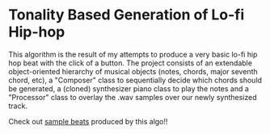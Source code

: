 # Tonality Based Generation of Lo-fi Hip-hop

This algorithm is the result of my attempts to produce a very basic lo-fi hip hop beat with the click of a button. The project consists of an extendable object-oriented hierarchy of musical objects (notes, chords, major seventh chord, etc), a "Composer" class to sequentially decide which chords should be generated, a (cloned) synthesizer piano class to play the notes and a "Processor" class to overlay the .wav samples over our newly synthesized track. 

Check out [sample beats](http:/pl728.github.io/lofi-site) produced by this algo!!
